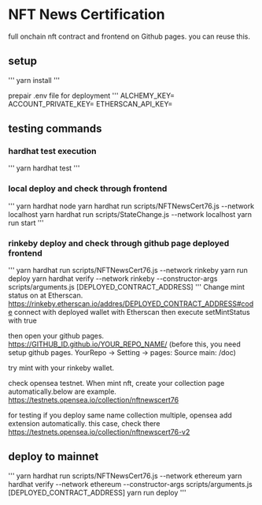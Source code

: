 
# NFT News Certification

full onchain nft contract and frontend on Github pages. you can reuse this.

## setup

''' yarn install '''

prepair  .env file for deployment
''' 
ALCHEMY_KEY=<your key>
ACCOUNT_PRIVATE_KEY=<your key>
ETHERSCAN_API_KEY=<your key>

## testing commands

### hardhat test execution

''' yarn hardhat test '''

### local deploy and check through frontend

'''
yarn hardhat node
yarn hardhat run scripts/NFTNewsCert76.js --network localhost
yarn hardhat run scripts/StateChange.js --network localhost
yarn run start
'''

### rinkeby deploy and check through github page deployed frontend

'''
yarn hardhat run scripts/NFTNewsCert76.js --network rinkeby
yarn run deploy
yarn hardhat verify --network rinkeby --constructor-args scripts/arguments.js [DEPLOYED_CONTRACT_ADDRESS]
'''
Change mint status on at Etherscan.
<https://rinkeby.etherscan.io/addres/DEPLOYED_CONTRACT_ADDRESS#code>
connect with deployed wallet with Etherscan then
execute setMintStatus with true

then open your github pages.
<https://GITHUB_ID.github.io/YOUR_REPO_NAME/>
(before this, you need setup github pages. YourRepo -> Setting -> pages: Source main: /doc)

try mint with your rinkeby wallet.

check opensea testnet. When mint nft, create your collection page automatically.below
 are example.
 <https://testnets.opensea.io/collection/nftnewscert76>

 for testing if you deploy same name collection multiple, opensea add extension automatically.
 this case, check there
 <https://testnets.opensea.io/collection/nftnewscert76-v2>

## deploy to mainnet

'''
yarn hardhat run scripts/NFTNewsCert76.js --network ethereum
yarn hardhat verify --network ethereum --constructor-args scripts/arguments.js [DEPLOYED_CONTRACT_ADDRESS]
yarn run deploy
'''

